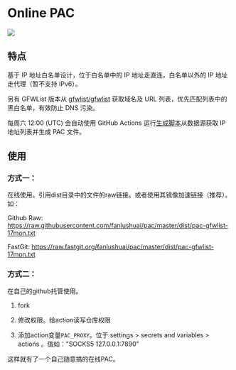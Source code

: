 # Online PAC

![](https://github.com/fanlushuai/pac/actions/workflows/build.yml/badge.svg)

## 特点

基于 IP 地址白名单设计，位于白名单中的 IP 地址走直连，白名单以外的 IP 地址走代理（暂不支持 IPv6）。

另有 GFWList 版本从 [gfwlist/gfwlist](https://github.com/gfwlist/gfwlist) 获取域名及 URL 列表，优先匹配列表中的黑白名单，有效防止 DNS 污染。

每周六 12:00 (UTC) 会自动使用 GitHub Actions 运行[生成脚本](build.py)从数据源获取 IP 地址列表并生成 PAC 文件。

## 使用

### 方式一：

在线使用。引用dist目录中的文件的raw链接。或者使用其镜像加速链接（推荐）。如：

Github Raw: https://raw.githubusercontent.com/fanlushuai/pac/master/dist/pac-gfwlist-17mon.txt

FastGit: https://raw.fastgit.org/fanlushuai/pac/master/dist/pac-gfwlist-17mon.txt

### 方式二：

在自己的github托管使用。

1. fork

2. 修改权限。给action读写仓库权限

3. 添加action变量`PAC_PROXY`。位于 settings > secrets and variables > actions 。值如："SOCKS5 127.0.0.1:7890"

这样就有了一个自己随意搞的在线PAC。 
